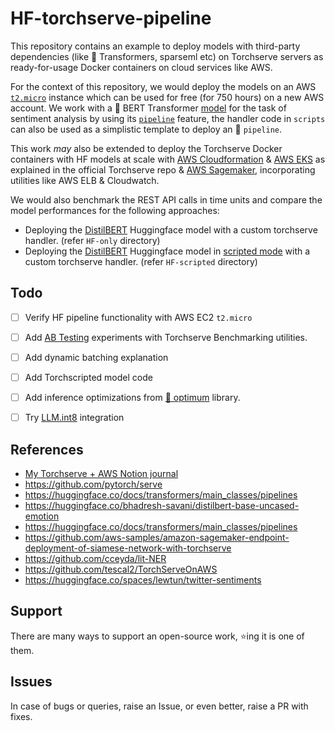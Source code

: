 # HF-torchserve-pipeline
 
This repository contains an example to deploy models with third-party dependencies (like 🤗 Transformers, sparseml etc) on Torchserve servers as ready-for-usage Docker containers on cloud services like AWS.  

For the context of this repository, we would deploy the models on an AWS [`t2.micro`](https://aws.amazon.com/ec2/instance-types/) instance which can be used for free (for 750 hours) on a new AWS account. We work with a 🤗 BERT Transformer [model](https://huggingface.co/bhadresh-savani/distilbert-base-uncased-emotion) for the task of sentiment analysis by using its [`pipeline`](https://huggingface.co/docs/transformers/main_classes/pipelines) feature, the handler code in `scripts` can also be used as a simplistic template to deploy an 🤗 `pipeline`.

This work *may* also be extended to deploy the Torchserve Docker containers with HF models at scale with [AWS Cloudformation](https://github.com/pytorch/serve/tree/master/examples/cloudformation) & [AWS EKS](https://github.com/pytorch/serve/tree/master/kubernetes/EKS) as explained in the official Torchserve repo & [AWS Sagemaker](https://github.com/tescal2/TorchServeOnAWS/tree/master/3_torchserve_byoc_with_amazon_sagemaker), incorporating utilities like AWS ELB & Cloudwatch.

We would also benchmark the REST API calls in time units and compare the model performances for the following approaches: 
* Deploying the [DistilBERT](https://huggingface.co/bhadresh-savani/distilbert-base-uncased-emotion) Huggingface model with a custom torchserve handler. (refer `HF-only` directory)
* Deploying the [DistilBERT](https://huggingface.co/bhadresh-savani/distilbert-base-uncased-emotion) Huggingface model in [scripted mode](https://pytorch.org/tutorials/beginner/Intro_to_TorchScript_tutorial.html) with a custom torchserve handler. (refer `HF-scripted` directory)


## Todo
- [ ] Verify HF pipeline functionality with  AWS EC2 `t2.micro`
- [ ] Add [AB Testing](https://github.com/pytorch/serve/tree/master/benchmarks) experiments with Torchserve Benchmarking utilities.
- [ ] Add dynamic batching explanation
- [ ] Add Torchscripted model code
- [ ] Add inference optimizations from [🤗 optimum](https://github.com/huggingface/optimum) library.
- [ ] Try [LLM.int8](https://twitter.com/Tim_Dettmers/status/1559892888326049792) integration


## References
* [My Torchserve + AWS Notion journal](https://garrulous-saxophone-8a6.notion.site/AWS-Torchserve-resources-52fdfd81fa1c4a5ebb9a5fd7398ed552)
* https://github.com/pytorch/serve
* https://huggingface.co/docs/transformers/main_classes/pipelines
* https://huggingface.co/bhadresh-savani/distilbert-base-uncased-emotion
* https://huggingface.co/docs/transformers/main_classes/pipelines
* https://github.com/aws-samples/amazon-sagemaker-endpoint-deployment-of-siamese-network-with-torchserve
* https://github.com/cceyda/lit-NER
* https://github.com/tescal2/TorchServeOnAWS
* https://huggingface.co/spaces/lewtun/twitter-sentiments

## Support
There are many ways to support an open-source work, ⭐ing it is one of them. 

## Issues
In case of bugs or queries, raise an Issue, or even better, raise a PR with fixes.